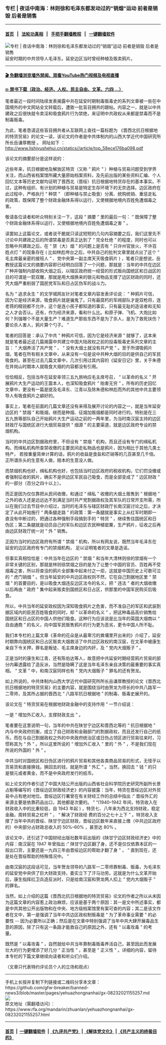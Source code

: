 ### 专栏 | 夜话中南海：林则徐和毛泽东都发动过的"销烟"运动    前者是销毁   后者是销售
------------------------

#### [首页](https://github.com/gfw-breaker/banned-news3/blob/master/README.md) &nbsp;&nbsp;|&nbsp;&nbsp; [法轮功真相](https://github.com/begood0513/basic/blob/master/README.md)  &nbsp;&nbsp;|&nbsp;&nbsp; [手把手翻墙教程](https://github.com/gfw-breaker/guides/wiki)  &nbsp;&nbsp;|&nbsp;&nbsp; [一键翻墙软件](https://github.com/gfw-breaker/nogfw/blob/master/README.md)  



<div id="headerimg">
 <img alt="专栏 | 夜话中南海：林则徐和毛泽东都发动过的“销烟”运动    前者是销毁   后者是销售" src="https://www.rfa.org/mandarin/zhuanlan/yehuazhongnanhai/gx-08232021155257.html/@@images/68266714-6101-4f39-9152-9b27dc40fd86.jpeg" title="专栏 | 夜话中南海：林则徐和毛泽东都发动过的“销烟”运动    前者是销毁   后者是销售"/>
 <span class="lead_image_caption">
  延安时期的中共领导人毛泽东。延安边区当时曾经种植及贩卖鸦片。
 </span>
 <!-- zoomattribute -->
</div>

<hr/>


#### [ 🎬  免翻墙浏览墙外禁闻、观看YouTube热门视频及电视直播](https://github.com/gfw-breaker/HelloWorld)

#### [ 💥  禁书下载（政治、经济、人权、民主自由、文革、六四 ...）](https://github.com/gfw-breaker/books/blob/master/README.md)

<div id="storytext">
 <p>
 </p>
 <p>
  笔者最近一段时间陆续发表揭露中共在延安时期制毒贩毒史的系列文章被一些在中国境外的中文网站全文转载后，遭致一批盲目拥共的跟帖。内容之一，就是以中共建政之后很快就令卖淫和吸食鸦片行为禁绝，来证明中共政权从来都是禁毒而不是制毒贩毒。
 </p>
 <p>
  <span>
   为此，笔者恳请这些盲目拥共者从互联网上查找一篇标题为
   <span>
    《晋西北抗日根据地的特货贸易》的论文一读，该论文的作者是中共体制内的山西大学近代中国研究所所长岳谦厚教授
   </span>
   <span>
    。
   </span>
   网址如下
  </span>
  <span>
   <span>
    ：
   </span>
  </span>
  <span>
   <a href="http://www.lishiyushehui.cn/statics/article/top_58ece176ba098.pdf">
    http://www.lishiyushehui.cn/statics//article/top_58ece176ba098.pdf
   </a>
  </span>
 </p>
 <p>
  <span>
   该论文的摘要部分是这样说的：
  </span>
 </p>
 <p>
  <span>
   近些年来，抗日根据地及解放区特货（又称
  </span>
  <span>
   “
  </span>
  <span>
   鸦片
  </span>
  <span>
   ”
  </span>
  <span>
   ）种植与贸易问题受到学界关注，而山西省档案馆所藏大量原始档案资料，及先前出版的某些资料汇编、个人回忆文本等历史文献均证明了晋西北（晋绥）抗日根据地特货存在的基本事实。不过，这种有组织、有计划的种植与贸易是特定生存环境下的无奈选择。边区政府在此过程中，严格执行
  </span>
  <span>
   “
  </span>
  <span>
   种禁
  </span>
  <span>
   ”
  </span>
  <span>
   （即种植与禁止吸食）分离、统购统销、重惩走私的政策，既保障了整个财政金融体系得以运行，又使根据地境内百姓免遭烟毒之害。
  </span>
 </p>
 <p>
  <span>
   敬请各位读者和听众特别关注一下，这段
  </span>
  <span>
   “
  </span>
  <span>
   摘要
  </span>
  <span>
   ”
  </span>
  <span>
   里的最后一句：
  </span>
  <span>
   “
  </span>
  <span>
   既保障了整个财政金融体系得以运行，又使根据地境内百姓免遭烟毒之害
  </span>
  <span>
   ”
  </span>
  <span>
   。
  </span>
 </p>
 <p>
  <span>
   读罢如上这篇论文，或者说干脆就只读这短短的几句内容摘要之后，我们这里先不讨论中共建政之后的所谓禁毒是否真正达到了
  </span>
  <span>
   “
  </span>
  <span>
   完全杜绝
  </span>
  <span>
   ”
  </span>
  <span>
   的程度，同时也可以忽略中共建政之后，在
  </span>
  <span>
   “
  </span>
  <span>
   禁（大）烟
  </span>
  <span>
   ”
  </span>
  <span>
   的问题上是否有
  </span>
  <span>
   “
  </span>
  <span>
   只许州官放火，不许百姓点灯
  </span>
  <span>
   ”
  </span>
  <span>
   的现象存在
  </span>
  <span>
   (
  </span>
  <span>
   比如林彪垮台之后，中共自己的批判文章里就点出了这个
  </span>
  <span>
   “
  </span>
  <span>
   毛主席最亲密的接班人
  </span>
  <span>
   ”
  </span>
  <span>
   、党中央第一副主席天天吸食鸦片
  </span>
  <span>
   )
  </span>
  <span>
   ，笔者只是想说，岳教授这篇论文的摘要内容即已经明白回答了一个问题，那就是：当年的中共在边区广种并强制内部收购大烟之后，以辖区政府统一经营的形式贩向国统区和日战区的目的可谓是一箭双雕，那就是用大烟换来的银元和物品支撑了边区财政的同时，还凭大烟严重削弱了国民党军队和日占区伪军的战斗力。
  </span>
 </p>
 <p>
  <span>
   名为
  </span>
  <span>
   “
  </span>
  <span>
   追求永生
  </span>
  <span>
   ”
  </span>
  <span>
   的文学城网友针对笔者文章内容发表评论说：
  </span>
  <span>
   “
  </span>
  <span>
   种鸦片可信，因为它是经济来源，吸食鸦片就是骗鬼了。只有最腐朽的军阀部队才是双枪将，连老蒋的精锐都不允许，这个是连小孩子都知道的事实，只有最无耻的造谣者和无知之人才会否认。还有，作为经济来源，看和什么比。和原子弹、飞机、大炮比如何？列强哪个不是大量生产？难道生产那些东西不是为了杀人，是为了救死扶伤？要论杀人害人，鸦片算个勺子。
  </span>
  <span>
   ”
  </span>
 </p>
 <p>
  <span>
   笔者的回答是：承认了中共
  </span>
  <span>
   “
  </span>
  <span>
   种鸦片可信，因为它是经济来源
  </span>
  <span>
   ”
  </span>
  <span>
   就够了，这本来就是笔者最近这几篇揭露中共建立中国大陆政权之前的投毒贩毒史系列文章的主旨：
  </span>
  <span>
   “
  </span>
  <span>
   大烟养活了共产党
  </span>
  <span>
   ”
  </span>
  <span>
   ，
  </span>
  <span>
   “
  </span>
  <span>
   没有大烟土就没有共产党
  </span>
  <span>
   ”
  </span>
  <span>
   。至于所谓吸鸦片烟，笔者在所有相关文章中，从来没有一句是说中共种大烟的目的是供自己的军民吸食的。甚至在过去几篇文章中，几次引用过其内容的《延安日记》里，关于朱德在井岗山时期本人就吸食大烟的内容都没有引用。
  </span>
 </p>
 <p>
  <span>
   恰恰相反，包括当年在延安率领三五九旅响应毛主席号召，
  </span>
  <span>
   “
  </span>
  <span>
   以革命的名义
  </span>
  <span>
   ”
  </span>
  <span>
   开展鸦片大生产运动的王震本人，也深知吸食鸦片
  </span>
  <span>
   “
  </span>
  <span>
   贻害无穷
  </span>
  <span>
   ”
  </span>
  <span>
   。所有的历史回忆文章中，更没有一篇是提及毛泽东、江青以及除朱德和林彪而外的其他中共主要领导人有吸食鸦片之癖好的。
  </span>
 </p>
 <p>
  <span>
   事实上，笔者在前面的几篇文章还没有来得及展开讨论的内容之一，就是当年延安边区的
  </span>
  <span>
   “
  </span>
  <span>
   禁烟
  </span>
  <span>
   ”
  </span>
  <span>
   和贩烟，继而是种烟、征烟加贩烟都是同时进行的。特别是在三五九旅等部队自己开始鸦片大生产运动之前的一两年里，为当时南汉宸主持的边区财政厅与国统区进行大烟贸易提供
  </span>
  <span>
   “
  </span>
  <span>
   烟源
  </span>
  <span>
   ”
  </span>
  <span>
   的主要渠道，就是边区政府专设的禁烟机构。
  </span>
 </p>
 <p>
  <span>
   当时的中共边区割据政府里，不但设有
  </span>
  <span>
   “
  </span>
  <span>
   禁烟
  </span>
  <span>
   ”
  </span>
  <span>
   机构，而且还设有专门的缉私机构。而缉私机构所查禁收缴的主要民间走私物品也是鸦片，因为相比于其他几类土特产，
  </span>
  <span>
   <span>
    若按重量简单计算的话，鸦片的收益是食盐和芒硝等的几百甚至几千倍。正所谓杀头的生意有人做，赔本的生意没人做。
   </span>
  </span>
 </p>
 <p>
  <span>
   而禁烟机构也好，缉私机构也好，也包括当时边区政府的税收机构，它们罚没缴或者强制征收的鸦片，确实不是供边区军民自己吸食，而是全部变成了
  </span>
  <span>
   “
  </span>
  <span>
   边区财政
  </span>
  <span>
   ”
  </span>
  <span>
   的一部分（百分之四十以上）。
  </span>
 </p>
 <p>
  <span>
   而正是因为仅仅靠把从民间收缴，和通过
  </span>
  <span>
   “
  </span>
  <span>
   缉私
  </span>
  <span>
   ”
  </span>
  <span>
   收缴的大烟土贩售到
  </span>
  <span>
   “
  </span>
  <span>
   根据地
  </span>
  <span>
   ”
  </span>
  <span>
   之外的收入还是远远达不到满足当时共产党割据政权及其军队的日常开支所需，所以在我们过去节目中介绍过，当时的毛泽东与辖区财政厅长南汉宸讨论之后，才决定了从此开始施行
  </span>
  <span>
   “
  </span>
  <span>
   两条腿走路
  </span>
  <span>
   ”
  </span>
  <span>
   的政策：第一条腿就是事实上从红军时期即一直没有中断过的，把通过各种强制手段搞到手的
  </span>
  <span>
   “
  </span>
  <span>
   特货
  </span>
  <span>
   ”
  </span>
  <span>
   ，继续售往国统区和日伪区；第二条腿就是动员自己的军队和边区农民种植罂粟，生产鸦片，征收之后再由边区财政厅统一对
  </span>
  <span>
   “
  </span>
  <span>
   外
  </span>
  <span>
   ”
  </span>
  <span>
   销售。
  </span>
 </p>
 <p>
  <span>
   正因为当时的边区政府有所谓
  </span>
  <span>
   “
  </span>
  <span>
   禁烟
  </span>
  <span>
   ”
  </span>
  <span>
   机构，所以有网友说，既然当年毛泽东在延安的边区政府有专门的禁烟机构，
  </span>
  <span>
   <span>
    足以证明笔者的文章是造谣。
   </span>
  </span>
 </p>
 <p>
  <span>
   但事实真相恰恰是：中共当年在边区的
  </span>
  <span>
   “
  </span>
  <span>
   禁烟
  </span>
  <span>
   ”
  </span>
  <span>
   和当年大清林则徐的禁烟有一个非常关键的区别，那就是林则徐禁烟之目的是为了让整个中国的官员、百姓再不受烟毒之害，所以将查没的鸦片全部集中起来付之一炬，这就是中国历史上可歌可泣的
  </span>
  <span>
   “
  </span>
  <span>
   虎门销烟
  </span>
  <span>
   ”
  </span>
  <span>
   。但当年延安的中共边区政权则不然，它在自己割据地区里
  </span>
  <span>
   “
  </span>
  <span>
   禁烟
  </span>
  <span>
   ”
  </span>
  <span>
   的首要目的，是以吸食大烟违反边区法令的名义，把
  </span>
  <span>
   “
  </span>
  <span>
   违法
  </span>
  <span>
   ”
  </span>
  <span>
   者的大烟收缴以后再由
  </span>
  <span>
   “
  </span>
  <span>
   政府
  </span>
  <span>
   ”
  </span>
  <span>
   集中起来贩卖到国统区和日占区，供那里的中国军民购买后吸食。
  </span>
 </p>
 <p>
  <span>
   所以，中共当年的延安政权因为深知吸食鸦片之危害，而不准自己的军区和武装割据区域内的臣民百姓吸食的同时，却
  </span>
  <span>
   “
  </span>
  <span>
   以革命的名义
  </span>
  <span>
   ”
  </span>
  <span>
   ，把这种毒品高价销售给国统区和日占区的中国人供他们吸食。这种行为应该说是比当年的英国大烟商以
  </span>
  <span>
   “
  </span>
  <span>
   自由通商
  </span>
  <span>
   ”
  </span>
  <span>
   的名义，向中国军民贩售鸦片的行为更为恶劣，更令中国人所不耻。
  </span>
 </p>
 <p>
  <span>
   我们本专栏的上篇文章《革命的花朵是从最卑污的粪壤里开出来的》介绍了，延安时期靠向国统区和日占区贩卖大烟救活了中共边区政权的南汉宸，在文革中被康生亲自下令关押，罪名是叛徒、毛主席身边的内奸，及
  </span>
  <span>
   “
  </span>
  <span>
   党内大烟贩子
  </span>
  <span>
   ”
  </span>
  <span>
   。
  </span>
 </p>
 <p>
  <span>
   正是当时的康生和江青，还有陈伯达等人，故意把中共延安时期经营鸦片贸易的部分内幕透露给了造反派，当然是隐瞒了这是当年毛泽东亲自决策的最重要的事实真相。
  </span>
  <span>
   “
  </span>
  <span>
   文革
  </span>
  <span>
   ”
  </span>
  <span>
   中，和南汉宸同样也有
  </span>
  <span>
   “
  </span>
  <span>
   党内大烟贩子
  </span>
  <span>
   ”
  </span>
  <span>
   罪名的还有贺龙。
  </span>
 </p>
 <p>
  <span>
   如上所说的，中共体制内山西大学近代中国研究所所长岳谦厚教授的论文《晋西北抗日根据地的特货贸易》的主要内容，就是围绕当时由贺龙为师长的中共八路军一二零师，及其所占据的晋西北
  </span>
  <span>
   “
  </span>
  <span>
   八路军抗日根据地
  </span>
  <span>
   ”
  </span>
  <span>
   的制毒、贩毒史展开的。
  </span>
 </p>
 <p>
  <span>
   该论文在
  </span>
  <span>
   “
  </span>
  <span>
   特货贸易在根据地财政金融中的支持作用
  </span>
  <span>
   ”
  </span>
  <span>
   一节介绍说：
  </span>
 </p>
 <p>
  <span>
   一是
  </span>
  <span>
   “
  </span>
  <span>
   增加外汇收入，支撑财政支出
  </span>
  <span>
   ”
  </span>
  <span>
   。
  </span>
 </p>
 <p>
  <span>
   笔者要在这里说明一句，当年的中共在陕甘宁边区和晋西北等的
  </span>
  <span>
   “
  </span>
  <span>
   抗日根据地
  </span>
  <span>
   ”
  </span>
  <span>
   内与中央政府抗衡，成立了自己财政和金融部门的割据政权，而且还发行自己的纸币。而在与自己割据政权之外的中央政府统治区或日伪占领区进行贸易往来时，习惯称其为
  </span>
  <span>
   “
  </span>
  <span>
   外
  </span>
  <span>
   ”
  </span>
  <span>
   。所以这里所说的
  </span>
  <span>
   “
  </span>
  <span>
   增加外汇收入
  </span>
  <span>
   ”
  </span>
  <span>
   里的
  </span>
  <span>
   “
  </span>
  <span>
   外
  </span>
  <span>
   ”
  </span>
  <span>
   ，不是我们现在所说的外国的
  </span>
  <span>
   “
  </span>
  <span>
   外
  </span>
  <span>
   ”
  </span>
  <span>
   。
  </span>
 </p>
 <p>
  <span>
   中共当时对国统区和日伪区进行的鸦片贸易和其他各类商品贸易的形式，无怪乎以货易货和直接换钱。换回去的钱，就是所谓
  </span>
  <span>
   “
  </span>
  <span>
   外汇
  </span>
  <span>
   ”
  </span>
  <span>
   。当然，换回去
  </span>
  <span>
   “
  </span>
  <span>
   钱
  </span>
  <span>
   ”
  </span>
  <span>
   的只是银元或者黄金，而不是中央政府发行的纸币。
  </span>
 </p>
 <p>
  <span>
   如上论文的作者引述了中国大陆公开出版的山西省社会科学院历史研究所副所长景占魁等编写的《晋绥边区财政经济史》的内容披露：当年，特货在晋绥边区对外贸易中占有绝对地位。晋绥边区行署曾在有关财经工作的总结中指出
  </span>
  <span>
   :“
  </span>
  <span>
   晋绥外汇的来源主要是依靠药品出口，其他都是次要的。
  </span>
  <span>
   ” “(1940–1942
  </span>
  <span>
   年间，特货收入在财政收入中的比重较低，自
  </span>
  <span>
   1943
  </span>
  <span>
   年起
  </span>
  <span>
   )
  </span>
  <span>
   ，特货七、八年来为西北支持财政，稳定金融，周转贸易之杠杆
  </span>
  <span>
   ”
  </span>
  <span>
   ，
  </span>
  <span>
   “
  </span>
  <span>
   解决了财政经
  </span>
  <span>
   <span>
    费的百分之七十上下
   </span>
  </span>
  <span>
   ”
  </span>
  <span>
   。特货收入支撑了当年中共的晋绥、陕甘宁边区财政，晋绥边区数年来直接上缴（中共边区政府的）中央部分占财政总收入的
  </span>
  <span>
   50%–60%
  </span>
  <span>
   ，甚至达
  </span>
  <span>
   80%
  </span>
  <span>
   。
  </span>
 </p>
 <p>
  <span>
   该论文中，还引述了中国财经出版社数年前出版的《陕甘宁边区财政经济史》中的内容：南汉宸在
  </span>
  <span>
   1947
  </span>
  <span>
   年曾指出
  </span>
  <span>
   :“
  </span>
  <span>
   陕甘宁边区翻了身，还不是仅仅依靠本区的一般出口货，主要还是一九四三年由晋绥边区的帮助才翻了身
  </span>
  <span>
   ”
  </span>
  <span>
   ，
  </span>
  <span>
   “
  </span>
  <span>
   直到现在，还是处在晋绥帮助的特殊情况中。
  </span>
  <span>
   ”
  </span>
 </p>
 <p>
  <span>
   由南汉宸的这段话可见，当年贺龙领导的八路军一二零师靠制毒、贩毒，为毛泽东的延安党中央供了巨大财政支持，委实立下了汗马功劳。这就是为什么文革开始后，康生指挥红卫兵造反派时，只是给南汉宸和贺龙两人扣上
  </span>
  <span>
   “
  </span>
  <span>
   党内大烟贩子
  </span>
  <span>
   ”
  </span>
  <span>
   的罪名。
  </span>
 </p>
 <p>
  <span>
   当然，如上介绍的这篇《晋西北抗日根据地的特货贸易》论文的作者之所以从未因为这篇文章的内容惹上政治麻烦，应该是基于两个原因：其一是文中所述事实，都是中共其他公开出版物和在中央、地方级档案馆里有案可查的内容；其二是该文作者在文中，第一是强调了当年中共边区政权制贩毒是
  </span>
  <span>
   “
  </span>
  <span>
   为了革命事业需要
  </span>
  <span>
   ”
  </span>
  <span>
   的必要性
  </span>
  <span>
   --
  </span>
  <span>
   因为必要所以正确；然后是在文章中特别强调了当年中共大肆开展毒品生意的原因，除了只有这一条路才能救自己的原因之外，还有
  </span>
  <span>
   “
  </span>
  <span>
   以毒攻毒
  </span>
  <span>
   ”
  </span>
  <span>
   的考量。
  </span>
 </p>
 <p>
  <span>
   既然是
  </span>
  <span>
   “
  </span>
  <span>
   以毒攻毒
  </span>
  <span>
   ”
  </span>
  <span>
   ，自然就给中共当年靠制毒贩毒养活自己，甚至因此而发展壮大的行为更增添了好几分
  </span>
  <span>
   “
  </span>
  <span>
   正当性
  </span>
  <span>
   ”
  </span>
  <span>
   ，甚至是
  </span>
  <span>
   “
  </span>
  <span>
   正义性
  </span>
  <span>
   ”
  </span>
  <span>
   。详细的内容，留待本专栏的下篇文章继续向读者和听众们介绍。
  </span>
 </p>
 <p>
  <span>
   （文章只代表特约评论员个人的立场和观点）
  </span>
 </p>
</div>

<hr/>
手机上长按并复制下列链接或二维码分享本文章：<br/>
https://github.com/gfw-breaker/banned-news3/blob/master/pages/yehuazhongnanhai/gx-08232021155257.md <br/>
<a href='https://github.com/gfw-breaker/banned-news3/blob/master/pages/yehuazhongnanhai/gx-08232021155257.md'><img src='https://github.com/gfw-breaker/banned-news3/blob/master/pages/yehuazhongnanhai/gx-08232021155257.md.png'/></a> <br/>
原文地址（需翻墙访问）：https://www.rfa.org/mandarin/zhuanlan/yehuazhongnanhai/gx-08232021155257.html


------------------------
#### [首页](https://github.com/gfw-breaker/banned-news3/blob/master/README.md) &nbsp;|&nbsp; [一键翻墙软件](https://github.com/gfw-breaker/nogfw/blob/master/README.md) &nbsp;| [《九评共产党》](https://github.com/gfw-breaker/9ping.md/blob/master/README.md#九评之一评共产党是什么) | [《解体党文化》](https://github.com/gfw-breaker/jtdwh.md/blob/master/README.md) | [《共产主义的终极目的》](https://github.com/gfw-breaker/gczydzjmd.md/blob/master/README.md)


<img src='http://gfw-breaker.win/banned-news3/pages/yehuazhongnanhai/gx-08232021155257.md' width='0px' height='0px'/>